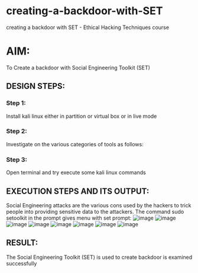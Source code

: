 # creating-a-backdoor-with-SET
creating a backdoor with SET - Ethical Hacking Techniques course

# AIM:
To Create a backdoor with Social Engineering Toolkit (SET)

## DESIGN STEPS:

### Step 1:

Install kali linux either in partition or virtual box or in live mode


### Step 2:

Investigate on the various categories of tools as follows:

### Step 3:

Open terminal and try execute some kali linux commands

## EXECUTION STEPS AND ITS OUTPUT:
Social Engineering attacks are the various cons used by the hackers to trick people into providing sensitive data to the attackers. 
The command sudo setoolkit in the prompt gives menu with set prompt:
![image](https://github.com/user-attachments/assets/c3bbf9c8-670e-4e52-b64b-e27285270fea)
![image](https://github.com/user-attachments/assets/6bc0f3ae-24ee-4cf8-8f96-e9bb33a34653)
![image](https://github.com/user-attachments/assets/5b245aaf-6bf7-4b5d-ab6e-05a0db25dcf7)
![image](https://github.com/user-attachments/assets/e4fcbf21-a364-4621-8995-2ed9231331c7)
![image](https://github.com/user-attachments/assets/3a84b22a-5231-44ef-bf23-384ffa8d97a2)
![image](https://github.com/user-attachments/assets/09a686ed-055c-4929-bcdf-362f71106d0e)
![image](https://github.com/user-attachments/assets/87cb6ac2-64f9-49ed-9e0c-83998b27aa36)
![image](https://github.com/user-attachments/assets/f814a76d-f484-4451-8cc1-a94b4bd2a4cd)


## RESULT:
The Social Engineering Toolkit (SET) is used to create backdoor is  examined successfully
